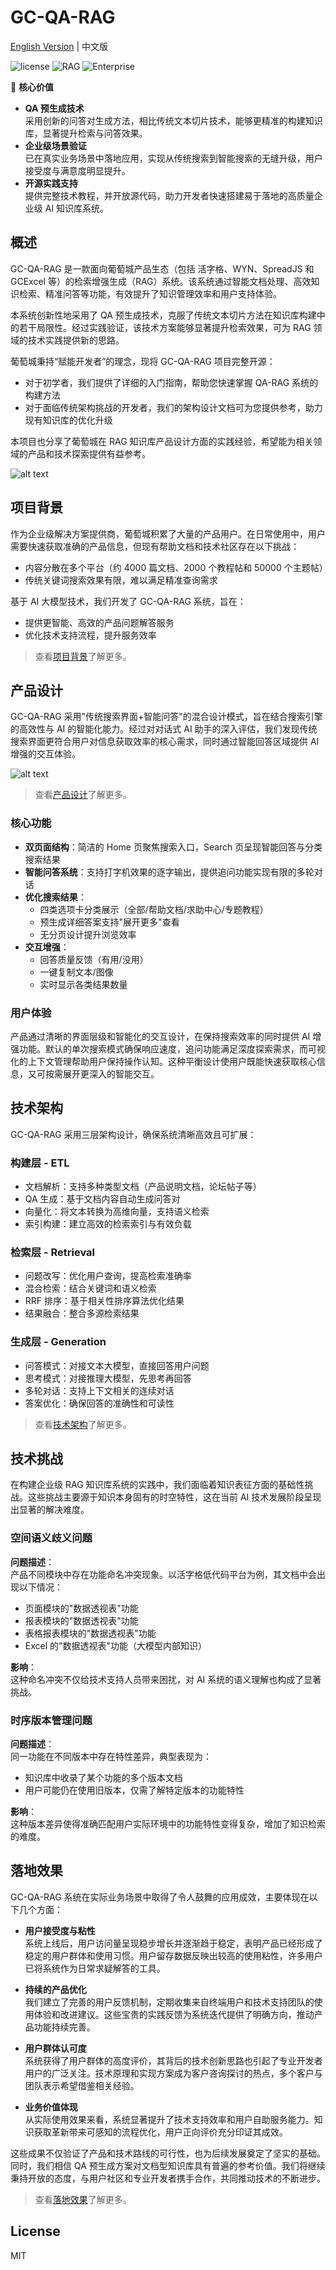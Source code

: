 # GC-QA-RAG

[English Version](./README_ENGLISH.md) | 中文版

![license](https://img.shields.io/badge/license-MIT-blue)
![RAG](https://img.shields.io/badge/tech-RAG-important)
![Enterprise](https://img.shields.io/badge/validated-Enterprise-success)

🌟 **核心价值**

-   **QA 预生成技术**  
    采用创新的问答对生成方法，相比传统文本切片技术，能够更精准的构建知识库，显著提升检索与问答效果。
-   **企业级场景验证**  
    已在真实业务场景中落地应用，实现从传统搜索到智能搜索的无缝升级，用户接受度与满意度明显提升。
-   **开源实践支持**  
    提供完整技术教程，并开放源代码，助力开发者快速搭建易于落地的高质量企业级 AI 知识库系统。

## 概述

GC-QA-RAG 是一款面向葡萄城产品生态（包括 活字格、WYN、SpreadJS 和 GCExcel 等）的检索增强生成（RAG）系统。该系统通过智能文档处理、高效知识检索、精准问答等功能，有效提升了知识管理效率和用户支持体验。

本系统创新性地采用了 QA 预生成技术，克服了传统文本切片方法在知识库构建中的若干局限性。经过实践验证，该技术方案能够显著提升检索效果，可为 RAG 领域的技术实践提供新的思路。

葡萄城秉持“赋能开发者”的理念，现将 GC-QA-RAG 项目完整开源：

-   对于初学者，我们提供了详细的入门指南，帮助您快速掌握 QA-RAG 系统的构建方法
-   对于面临传统架构挑战的开发者，我们的架构设计文档可为您提供参考，助力现有知识库的优化升级

本项目也分享了葡萄城在 RAG 知识库产品设计方面的实践经验，希望能为相关领域的产品和技术探索提供有益参考。

![alt text](./docs/image-1.png)

## 项目背景

作为企业级解决方案提供商，葡萄城积累了大量的产品用户。在日常使用中，用户需要快速获取准确的产品信息，但现有帮助文档和技术社区存在以下挑战：

-   内容分散在多个平台（约 4000 篇文档、2000 个教程帖和 50000 个主题帖）
-   传统关键词搜索效果有限，难以满足精准查询需求

基于 AI 大模型技术，我们开发了 GC-QA-RAG 系统，旨在：

-   提供更智能、高效的产品问题解答服务
-   优化技术支持流程，提升服务效率

> 查看[项目背景](./docs/0-项目概述/1_项目背景.md)了解更多。

## 产品设计

GC-QA-RAG 采用"传统搜索界面+智能问答"的混合设计模式，旨在结合搜索引擎的高效性与 AI 的智能化能力。经过对对话式 AI 助手的深入评估，我们发现传统搜索界面更符合用户对信息获取效率的核心需求，同时通过智能回答区域提供 AI 增强的交互体验。

![alt text](./docs/image-2.png)

> 查看[产品设计](./docs/0-项目概述/2_产品设计.md)了解更多。

### 核心功能

-   **双页面结构**：简洁的 Home 页聚焦搜索入口，Search 页呈现智能回答与分类搜索结果
-   **智能问答系统**：支持打字机效果的逐字输出，提供追问功能实现有限的多轮对话
-   **优化搜索结果**：
    -   四类选项卡分类展示（全部/帮助文档/求助中心/专题教程）
    -   预生成详细答案支持"展开更多"查看
    -   无分页设计提升浏览效率
-   **交互增强**：
    -   回答质量反馈（有用/没用）
    -   一键复制文本/图像
    -   实时显示各类结果数量

### 用户体验

产品通过清晰的界面层级和智能化的交互设计，在保持搜索效率的同时提供 AI 增强功能。默认的单次搜索模式确保响应速度，追问功能满足深度探索需求，而可视化的上下文管理帮助用户保持操作认知。这种平衡设计使用户既能快速获取核心信息，又可按需展开更深入的智能交互。

## 技术架构

GC-QA-RAG 采用三层架构设计，确保系统清晰高效且可扩展：

### 构建层 - ETL

-   文档解析：支持多种类型文档（产品说明文档，论坛帖子等）
-   QA 生成：基于文档内容自动生成问答对
-   向量化：将文本转换为高维向量，支持语义检索
-   索引构建：建立高效的检索索引与有效负载

### 检索层 - Retrieval

-   问题改写：优化用户查询，提高检索准确率
-   混合检索：结合关键词和语义检索
-   RRF 排序：基于相关性排序算法优化结果
-   结果融合：整合多源检索结果

### 生成层 - Generation

-   问答模式：对接文本大模型，直接回答用户问题
-   思考模式：对接推理大模型，先思考再回答
-   多轮对话：支持上下文相关的连续对话
-   答案优化：确保回答的准确性和可读性

> 查看[技术架构](./docs/0-项目概述/3_技术架构.md)了解更多。

## 技术挑战

在构建企业级 RAG 知识库系统的实践中，我们面临着知识表征方面的基础性挑战。这些挑战主要源于知识本身固有的时空特性，这在当前 AI 技术发展阶段呈现出显著的解决难度。

### 空间语义歧义问题

**问题描述**：  
产品不同模块中存在功能命名冲突现象。以活字格低代码平台为例，其文档中会出现以下情况：

-   页面模块的"数据透视表"功能
-   报表模块的"数据透视表"功能
-   表格报表模块的"数据透视表"功能
-   Excel 的"数据透视表"功能（大模型内部知识）

**影响**：  
这种命名冲突不仅给技术支持人员带来困扰，对 AI 系统的语义理解也构成了显著挑战。

### 时序版本管理问题

**问题描述**：  
同一功能在不同版本中存在特性差异，典型表现为：

-   知识库中收录了某个功能的多个版本文档
-   用户可能仍在使用旧版本，仅需了解特定版本的功能特性

**影响**：  
这种版本差异使得准确匹配用户实际环境中的功能特性变得复杂，增加了知识检索的难度。

## 落地效果

GC-QA-RAG 系统在实际业务场景中取得了令人鼓舞的应用成效，主要体现在以下几个方面：

-   **用户接受度与粘性**  
    系统上线后，用户访问量呈现稳步增长并逐渐趋于稳定，表明产品已经形成了稳定的用户群体和使用习惯。用户留存数据反映出较高的使用粘性，许多用户已将系统作为日常求疑解答的工具。

-   **持续的产品优化**  
    我们建立了完善的用户反馈机制，定期收集来自终端用户和技术支持团队的使用体验和改进建议。这些宝贵的实践反馈为系统迭代提供了明确方向，推动产品功能持续完善。

-   **用户群体认可度**  
    系统获得了用户群体的高度评价，其背后的技术创新思路也引起了专业开发者用户的广泛关注。技术原理和实现方案成为客户咨询探讨的热点，多个客户与团队表示希望借鉴相关经验。

-   **业务价值体现**  
    从实际使用效果来看，系统显著提升了技术支持效率和用户自助服务能力。知识获取革新带来可感知的流程优化，用户正向评价充分印证其成效。

这些成果不仅验证了产品和技术路线的可行性，也为后续发展奠定了坚实的基础。同时，我们相信 QA 预生成方案对文档型知识库具有普遍的参考价值。我们将继续秉持开放的态度，与用户社区和专业开发者携手合作，共同推动技术的不断进步。

> 查看[落地效果](./docs/0-项目概述/5_落地效果.md)了解更多。

## License

MIT
